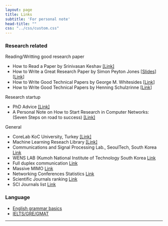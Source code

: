 ```yaml
---
layout: page
title: Links
subtitle: 'For personal note'
head-title: ""
css: "../css/custom.css"
---
```


### Research related
Reading/Writting good research paper
- How to Read a Paper by Srinivasan Keshav [[Link]](http://ccr.sigcomm.org/online/files/p83-keshavA.pdf)
- How to Write a Great Research Paper by Simon Peyton Jones [[Slides](https://www.microsoft.com/en-us/research/wp-content/uploads/2016/07/How-to-write-a-great-research-paper.pdf)] [[Link](https://www.youtube.com/watch?v=VK51E3gHENc)]
- How to Write Good Technical Papers by George M. Whitesides [[Link](https://intra.ece.ucr.edu/~rlake/Whitesides_writing_res_paper.pdf)]
- How to Write Good Technical Papers by Henning Schulzrinne [[Link](http://www.cs.columbia.edu/~hgs/etc/writing-style.html)]


Research startup
- PhD Advice [[Link]](http://www.eecs.harvard.edu/htk/phdadvice/)
- A Personal Note on How to Start Research in Computer Networks: (Seven Steps on road to success) [[Link]](https://www.cise.ufl.edu/~helmy/cis6930/research-start.html)

General
- CoreLab KoC University, Turkey [[Link]](https://corelab.ku.edu.tr/tools/)
- Machine Learning Reseach Library [[Link]](https://mlc.committees.comsoc.org/research-library/)
- Communications and Signal Processing Lab., SeoulTech, South Korea [Link](https://csp.seoultech.ac.kr/index.do)
- WENS LAB (Kumoh National Institute of Technology South Korea [Link](http://wens.re.kr/home/)
- Full duplex communication [Link](http://wireless.pku.edu.cn/home/songly/fd.htm)
- Massive MIMO [Link](https://massivemimo.eu/research-library)
- Networking Conferences Statistics [Link](http://www.cs.ucsb.edu/~almeroth/conf/stats/)
- Scientific Journals ranking [Link](http://www.scimagojr.com/journalrank.php?category=1705)
- SCI Journals list [Link](http://sci-thomsonreuters.org/)


### Language
- [English grammar basics](http://www.english-for-students.com/Grammar-2.html)
- [IELTS/GRE/GMAT](https://drive.google.com/drive/folders/0B2jZERjUXCHhZnB5T0tpY2ZyRmc)
----
